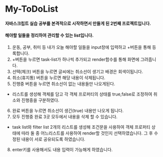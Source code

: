 # My-ToDoList
#### 자바스크립트 실습 공부를 본격적으로 시작하면서 만들게 된 2번째 프로젝트입니다.
#### 해야할 일들을 정리하여 관리할 수 있는 list입니다.

1. 운동, 공부, 취미 등 내가 오늘 해야할 일들을 input창에 입력하고 +버튼을 통해 등록합니다. 
2. +버튼을 누르면 task-list가 하나씩 추가되고 render함수를 통해 화면에 그려줍니다.
3. 선택(체크) 버튼을 누르면 글씨에는 취소선이 생기고 배경은 회색이됩니다.
4. 취소(휴지통) 버튼을 누르면 해당 내용이 삭제됩니다.
5. 진행중 버튼을 누르면 취소선이 없는 내용들만 나오게된다.
- 리스트를 생성해 객체를 담고 각 객체 프로퍼티의 상태를 true,false로 조정하여 취소와 진행중을 구분하였다.
6. 완료 버튼을 누르면 취소선이 생긴(true) 내용만 나오게 됩니다.
7. 모두 진행중 완료 3곳 모두에서 내용을 삭제 할 수 있습니다.
- task list와 filter list 2개의 리스트를 생성해 조건문을 사용하여 객체 프로퍼티 상태에 따라 
둘 중 어느리스트를 사용하여 render할 것인지 선택하였습니다. 그 후 수정된 내용이 서로 공유되도록
하였습니다.
8. enter키를 사용해서도 내용 입력이 가능해게 하였습니다.
